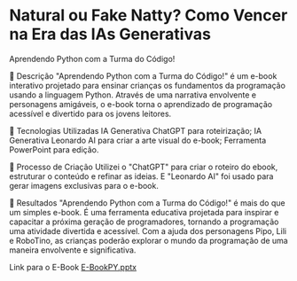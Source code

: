 # Natural ou Fake Natty? Como Vencer na Era das IAs Generativas


Aprendendo Python com a Turma do Código!

 📒 Descrição
"Aprendendo Python com a Turma do Código!" é um e-book interativo projetado para ensinar crianças os fundamentos da programação usando a linguagem Python. Através de uma narrativa envolvente e personagens amigáveis, o e-book torna o aprendizado de programação acessível e divertido para os jovens leitores.

 🤖 Tecnologias Utilizadas
IA Generativa ChatGPT para roteirização;
IA Generativa Leonardo AI para criar a arte visual do e-book;
Ferramenta PowerPoint para edição.

 🧐 Processo de Criação
Utilizei o "ChatGPT" para criar o roteiro do ebook, estruturar o conteúdo e refinar as ideias. E "Leonardo AI" foi usado para gerar imagens exclusivas para o e-book.

🚀 Resultados
"Aprendendo Python com a Turma do Código!" é mais do que um simples e-book. É uma ferramenta educativa projetada para inspirar e capacitar a próxima geração de programadores, tornando a programação uma atividade divertida e acessível. Com a ajuda dos personagens Pipo, Lili e RoboTino, as crianças poderão explorar o mundo da programação de uma maneira envolvente e significativa.

Link para o E-Book
[E-BookPY.pptx](https://github.com/mairahandrade/lab-natty-or-not/files/15430714/E-BookPY.pptx)

